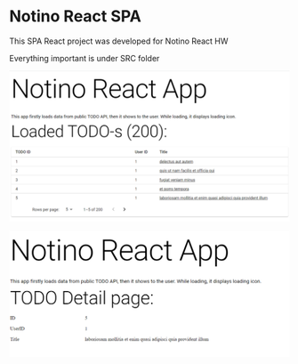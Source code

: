 # Notino React SPA

This SPA React project was developed for Notino React HW 

Everything important is under SRC folder

![alt text](https://github.com/mayo589/NotinoReact/blob/main/Screenshot_3.png)

![alt text](https://github.com/mayo589/NotinoReact/blob/main/Screenshot_4.png)
